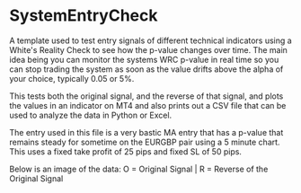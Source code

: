 # SystemEntryCheck
A template used to test entry signals of different technical indicators using a White's Reality Check to see how the p-value changes over time. The main idea being you can monitor the systems WRC p-value in real time so you can stop trading the system as soon as the value drifts above the alpha of your choice, typically 0.05 or 5%.

This tests both the original signal, and the reverse of that signal, and plots the values in an indicator on MT4 and also prints out a CSV file that can be used to analyze the data in Python or Excel.

The entry used in this file is a very bastic MA entry that has a p-value that remains steady for sometime on the EURGBP pair using a 5 minute chart. This uses a fixed take profit of 25 pips and fixed SL of 50 pips.

Below is an image of the data:
O = Original Signal | R = Reverse of the Original Signal
